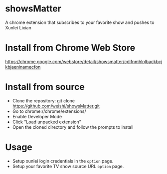 showsMatter
===========

A chrome extension that subscribes to your favorite show and pushes to Xunlei Lixian



Install from Chrome Web Store
=============

https://chrome.google.com/webstore/detail/showsmatter/cdifnmhlplbackbcjkbjaeninamecfon



Install from source
===========

+ Clone the repository: git clone https://github.com/weishi/showsMatter.git 
+ Go to chrome://chrome/extensions/
+ Enable Developer Mode
+ Click "Load unpacked extension"
+ Open the cloned directory and follow the prompts to install


Usage
==========

+ Setup xunlei login credentials in the `option` page.
+ Setup your favorite TV show source URL `option` page.
